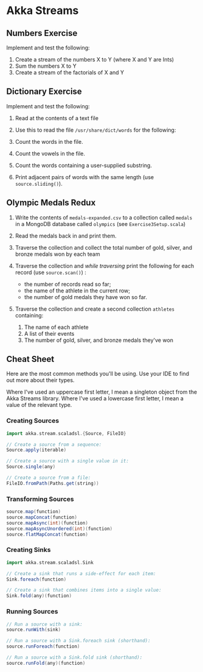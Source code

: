 # Akka Streams

## Numbers Exercise

Implement and test the following:

1. Create a stream of the numbers X to Y (where X and Y are Ints)
2. Sum the numbers X to Y
3. Create a stream of the factorials of X and Y

## Dictionary Exercise

Implement and test the following:

1. Read at the contents of a text file

2. Use this to read the file `/usr/share/dict/words`
   for the following:

3. Count the words in the file.

4. Count the vowels in the file.

5. Count the words containing
   a user-supplied substring.

6. Print adjacent pairs of words
   with the same length (use `source.sliding()`).

## Olympic Medals Redux

1. Write the contents of `medals-expanded.csv`
   to a collection called `medals`
   in a MongoDB database called `olympics`
   (see `Exercise3Setup.scala`)

2. Read the medals back in and print them.

3. Traverse the collection and collect
   the total number of gold, silver, and bronze medals
   won by each team

4. Traverse the collection and _while traversing_
   print the following for each record (use `source.scan()`) :

   - the number of records read so far;
   - the name of the athlete in the current row;
   - the number of gold medals they have won so far.

5. Traverse the collection and create
   a second collection `athletes` containing:

   1. The name of each athlete
   2. A list of their events
   3. The number of gold, silver, and
      bronze medals they've won

## Cheat Sheet

Here are the most common methods you'll be using.
Use your IDE to find out more about their types.

Where I've used an uppercase first letter,
I mean a singleton object from the Akka Streams library.
Where I've used a lowercase first letter, 
I mean a value of the relevant type.

### Creating Sources

```scala
import akka.stream.scaladsl.{Source, FileIO}

// Create a source from a sequence:
Source.apply(iterable)

// Create a source with a single value in it:
Source.single(any)

// Create a source from a file:
FileIO.fromPath(Paths.get(string))
```

### Transforming Sources

```scala
source.map(function)
source.mapConcat(function)
source.mapAsync(int)(function)
source.mapAsyncUnordered(int)(function)
source.flatMapConcat(function)
```

### Creating Sinks

```scala
import akka.stream.scaladsl.Sink

// Create a sink that runs a side-effect for each item:
Sink.foreach(function)

// Create a sink that combines items into a single value:
Sink.fold(any)(function)
```

### Running Sources

```scala
// Run a source with a sink:
source.runWith(sink)

// Run a source with a Sink.foreach sink (shorthand):
source.runForeach(function)

// Run a source with a Sink.fold sink (shorthand):
source.runFold(any)(function)
```
